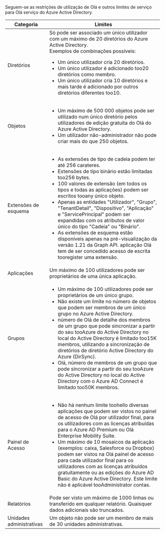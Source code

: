 Seguem-se as restrições de utilização de Olá e outros limites de serviço para Olá serviço do Azure Active Directory.

| Categoria | Limites |
| --- | --- |
| Diretórios |Só pode ser associado um único utilizador com um máximo de 20 diretórios do Azure Active Directory.<br />Exemplos de combinações possíveis: <ul> <li>Um único utilizador cria 20 diretórios.</li><li>Um único utilizador é adicionado too20 diretórios como membro.</li><li>Um único utilizador cria 10 diretórios e mais tarde é adicionado por outros diretórios diferentes too10.</li></ul> |
| Objetos |<ul><li>Um máximo de 500 000 objetos pode ser utilizado num único diretório pelos utilizadores de edição gratuita do Olá do Azure Active Directory.</li><li>Um utilizador não-administrador não pode criar mais do que 250 objetos.</li></ul> |
| Extensões de esquema |<ul><li>As extensões de tipo de cadeia podem ter até 256 carateres. </li><li>Extensões de tipo binário estão limitadas too256 bytes.</li><li>100 valores de extensão (em todos os tipos e todas as aplicações) podem ser escritos tooany único objeto.</li><li>Apenas as entidades "Utilizador", "Grupo", "TenantDetail", "Dispositivo", "Aplicação" e "ServicePrincipal" podem ser expandidas com os atributos de valor único do tipo "Cadeia" ou "Binário".</li><li>As extensões de esquema estão disponíveis apenas na pré-visualização da versão 1.21 da Graph API. aplicação Olá tem de ser concedido acesso de escrita tooregister uma extensão.</li></ul> |
| Aplicações |Um máximo de 100 utilizadores pode ser proprietários de uma única aplicação. |
| Grupos |<ul><li>Um máximo de 100 utilizadores pode ser proprietários de um único grupo.</li><li>Não existe um limite no número de objetos que podem ser membros de um único grupo no Azure Active Directory.</li><li>número de Olá de detalhe dos membros de um grupo que pode sincronizar a partir do seu tooAzure do Active Directory no local do Active Directory é limitado too15K membros, utilizando a sincronização de diretórios de diretório Active Directory do Azure (DirSync).</li><li>Olá, número de membros de um grupo que pode sincronizar a partir do seu tooAzure do Active Directory no local do Active Directory com o Azure AD Connect é limitado too50K membros.</li></ul> |
| Painel de Acesso |<ul><li>Não há nenhum limite toohello diversas aplicações que podem ser vistos no painel de acesso de Olá por utilizador final, para os utilizadores com as licenças atribuídas para o Azure AD Premium ou Olá Enterprise Mobility Suite.</li><li>Um máximo de 10 mosaicos da aplicação (exemplos: caixa, Salesforce ou Dropbox) podem ser vistos na Olá painel de acesso para cada utilizador final para os utilizadores com as licenças atribuídos gratuitamente ou as edições do Azure AD Basic do Azure Active Directory. Este limite não é aplicável tooAdministrator contas.</li></ul> |
| Relatórios | Pode ser visto um máximo de 1000 linhas ou transferido em qualquer relatório. Quaisquer dados adicionais são truncados. |
| Unidades administrativas | Um objeto não pode ser um membro de mais de 30 unidades administrativas. |
